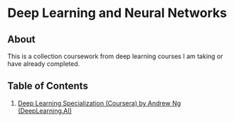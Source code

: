# Deep Learning and Neural Networks

## About
This is a collection coursework from deep learning courses I am taking or have already completed.

## Table of Contents
1. [Deep Learning Specialization (Coursera) by Andrew Ng (DeepLearning.AI)](github.com:markCwatson/deep_learning/deep_learning_specialization)